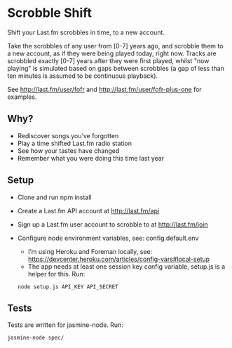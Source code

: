 Scrobble Shift
=============

Shift your Last.fm scrobbles in time, to a new account.

Take the scrobbles of any user from [0-7] years ago, and scrobble them to a new account, as if they were being played today, right now. Tracks are scrobbled exactly [0-7] years after they were first played, whilst "now playing" is simulated based on gaps between scrobbles (a gap of less than ten minutes is assumed to be continuous playback).

See http://last.fm/user/fofr and http://last.fm/user/fofr-plus-one for examples.

Why?
---------------------

* Rediscover songs you’ve forgotten
* Play a time shifted Last.fm radio station
* See how your tastes have changed
* Remember what you were doing this time last year

Setup
---------------------

* Clone and run npm install
* Create a Last.fm API account at http://last.fm/api
* Sign up a Last.fm user account to scrobble to at http://last.fm/join
* Configure node environment variables, see: config.default.env
    * I’m using Heroku and Foreman locally, see: https://devcenter.heroku.com/articles/config-vars#local-setup
    * The app needs at least one session key config variable, setup.js is a helper for this. Run:

    `node setup.js API_KEY API_SECRET`

Tests
---------------------

Tests are written for jasmine-node. Run:

    jasmine-node spec/